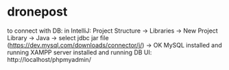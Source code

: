 # dronepost
to connect with DB:
in IntelliJ: Project Structure -> Libraries -> New Project Library -> Java -> select jdbc jar file (https://dev.mysql.com/downloads/connector/j/) -> OK
MySQL installed and running
XAMPP server installed and running
DB UI: http://localhost/phpmyadmin/
